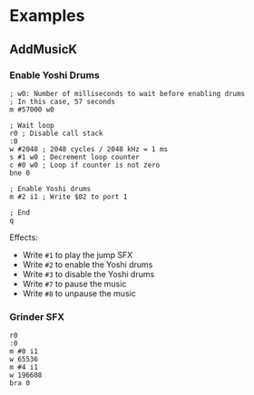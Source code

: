 Examples
========

AddMusicK
---------

### Enable Yoshi Drums

```
; w0: Number of milliseconds to wait before enabling drums
; In this case, 57 seconds
m #57000 w0

; Wait loop
r0 ; Disable call stack
:0
w #2048 ; 2048 cycles / 2048 kHz = 1 ms
s #1 w0 ; Decrement loop counter
c #0 w0 ; Loop if counter is not zero
bne 0

; Enable Yoshi drums
m #2 i1 ; Write $02 to port 1

; End
q
```

Effects:
- Write `#1` to play the jump SFX
- Write `#2` to enable the Yoshi drums
- Write `#3` to disable the Yoshi drums
- Write `#7` to pause the music
- Write `#8` to unpause the music

### Grinder SFX
```
r0
:0
m #0 i1
w 65536
m #4 i1
w 196608
bra 0
```
